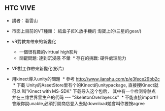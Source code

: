 ## HTC VIVE 
* 講者：葛雲山
* 市面上目前的VT種類： 紙盒子(EX.放手機的 淘寶上的/三星的gear/)
* vR對教育帶來的新變化
  * 一個很有趣的virttual high影片
  * 關鍵問題: 達到沉浸感 不暈
  * 存在的挑戰: 硬件處理能力
* VR對工作帶來新變化(影片)


* 用kinect導入unity的問題
  * 參考 http://www.jianshu.com/p/e3fece29bb2c
  * 下載 Unity的AssetStore里有个的Kinect的unitypackage,
直接搜Kinect就可以 叫"Kinect with MS-SDK"
下载导入这个包后，
其中有一个检测骨骼点并在三维世界里生产的代码 --- "SkeletonOverlayer.cs"
  * 不能直接import!!會跟你說unable,必須打開商店登入去點download她會叫你要按agree
  
